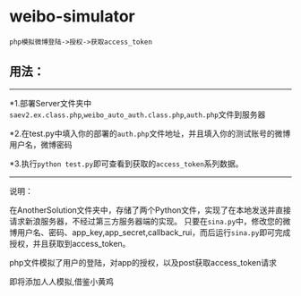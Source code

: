 weibo-simulator
===============

	php模拟微博登陆->授权->获取access_token

**用法：**
----
------
 *1.部署Server文件夹中 `saev2.ex.class.php`,`weibo_auto_auth.class.php`,`auth.php`文件到服务器

 *2.在test.py中填入你的部署的`auth.php`文件地址，并且填入你的测试账号的微博用户名，微博密码
 
 *3.执行`python test.py`即可查看到获取的`access_token`系列数据。
 
 -------
 
 说明：
 
 在AnotherSolution文件夹中，存储了两个Python文件，实现了在本地发送并直接请求新浪服务器，不经过第三方服务器端的实现。
 只要在`sina.py`中，修改您的微博用户名、密码、app_key,app_secret,callback_rui，而后运行`sina.py`即可完成授权，并且获取到access_token。
 
 php文件模拟了用户的登陆，对app的授权，以及post获取access_token请求
 
 即将添加人人模拟,借鉴小黄鸡